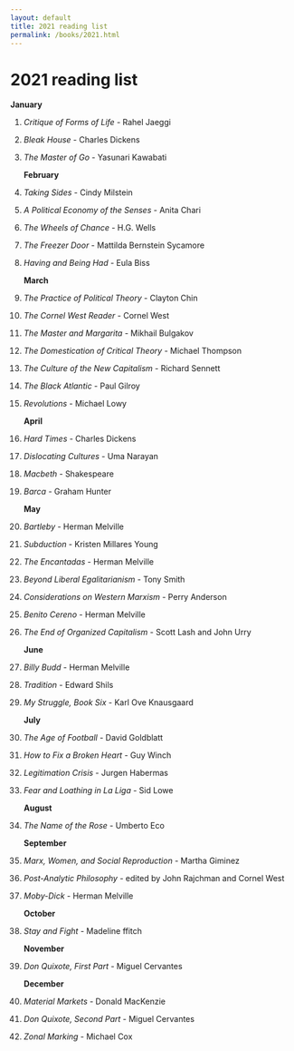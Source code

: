 ```yaml
---
layout: default
title: 2021 reading list
permalink: /books/2021.html
---
```


# 2021 reading list

**January**

1. _Critique of Forms of Life_ - Rahel Jaeggi
2. _Bleak House_ - Charles Dickens
3. _The Master of Go_ - Yasunari Kawabati

    **February**

4. _Taking Sides_ - Cindy Milstein
5. _A Political Economy of the Senses_ - Anita Chari
6. _The Wheels of Chance_ - H.G. Wells
7. _The Freezer Door_ - Mattilda Bernstein Sycamore
8. _Having and Being Had_ - Eula Biss

    **March**

9. _The Practice of Political Theory_ - Clayton Chin
10. _The Cornel West Reader_ - Cornel West
11. _The Master and Margarita_ - Mikhail Bulgakov
12. _The Domestication of Critical Theory_ - Michael Thompson
13. _The Culture of the New Capitalism_ - Richard Sennett
14. _The Black Atlantic_ - Paul Gilroy
15. _Revolutions_ - Michael Lowy

    **April**

16. _Hard Times_ - Charles Dickens
17. _Dislocating Cultures_ - Uma Narayan
18. _Macbeth_ - Shakespeare
19. _Barca_ - Graham Hunter

    **May**

20. _Bartleby_ - Herman Melville
21. _Subduction_ - Kristen Millares Young
22. _The Encantadas_ - Herman Melville
23. _Beyond Liberal Egalitarianism_ - Tony Smith
24. _Considerations on Western Marxism_ - Perry Anderson
25. _Benito Cereno_ - Herman Melville
26. _The End of Organized Capitalism_ - Scott Lash and John Urry

    **June**

27. _Billy Budd_ - Herman Melville
28. _Tradition_ - Edward Shils
29. _My Struggle, Book Six_ - Karl Ove Knausgaard

    **July**

30. _The Age of Football_ - David Goldblatt
31. _How to Fix a Broken Heart_ - Guy Winch
32. _Legitimation Crisis_ - Jurgen Habermas
33. _Fear and Loathing in La Liga_ - Sid Lowe

    **August**

34. _The Name of the Rose_ - Umberto Eco

    **September**

35. _Marx, Women, and Social Reproduction_ - Martha Giminez
36. _Post-Analytic Philosophy_ - edited by John Rajchman and Cornel West
37. _Moby-Dick_ - Herman Melville

    **October**

38. _Stay and Fight_ - Madeline ffitch

    **November**

39. _Don Quixote, First Part_ - Miguel Cervantes

    **December**

40. _Material Markets_ - Donald MacKenzie
41. _Don Quixote, Second Part_ - Miguel Cervantes
42. _Zonal Marking_ - Michael Cox
